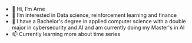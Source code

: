 - 👋 Hi, I’m Arne
- 👀 I’m interested in Data science, reinforcement learning and finance
- 🌱 I have a Bachelor's degree in applied computer science with a double major in cybersecurity and AI and am currently doing my Master's in AI
- 📫 Currently learning more about time series

